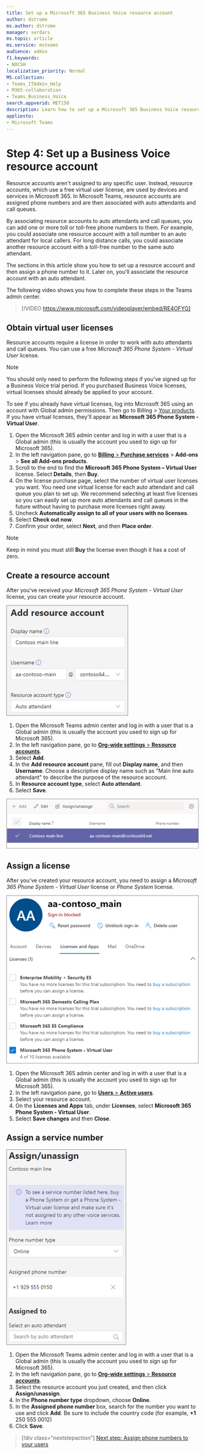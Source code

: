 ```yaml
---
title: Set up a Microsoft 365 Business Voice resource account
author: dstrome 
ms.author: dstrome
manager: serdars
ms.topic: article
ms.service: msteams
audience: admin
f1.keywords:
- NOCSH
localization_priority: Normal
MS.collection: 
- Teams_ITAdmin_Help
- M365-collaboration
- Teams_Business_Voice
search.appverid: MET150
description: Learn how to set up a Microsoft 365 Business Voice resource account for use with auto attendants.
appliesto: 
- Microsoft Teams
---
```


# Step 4: Set up a Business Voice resource account

Resource accounts aren't assigned to any specific user. Instead, resource accounts, which use a free virtual user license, are used by devices and services in Microsoft 365. In Microsoft Teams, resource accounts are assigned phone numbers and are then associated with auto attendants and call queues.

By associating resource accounts to auto attendants and call queues, you can add one or more toll or toll-free phone numbers to them. For example, you could associate one resource account with a toll number to an auto attendant for local callers. For long distance calls, you could associate another resource account with a toll-free number to the same auto attendant.

The sections in this article show you how to set up a resource account and then assign a phone number to it. Later on, you'll associate the resource account with an auto attendant.

The following video shows you how to complete these steps in the Teams admin center.

> [!VIDEO https://www.microsoft.com/videoplayer/embed/RE4OFYG]

## Obtain virtual user licenses

Resource accounts require a license in order to work with auto attendants and call queues. You can use a free *Microsoft 365 Phone System - Virtual User* license.

> [!NOTE]
> You should only need to perform the following steps if you've signed up for a Business Voice trial period. If you purchased Business Voice licenses, virtual licenses should already be applied to your account. 
>
> To see if you already have virtual licenses, log into Microsoft 365 using an account with Global admin permissions. Then go to Billing > [Your products](https://admin.microsoft.com/Adminportal/Home#/subscriptions). If you have virtual licenses, they'll appear as **Microsoft 365 Phone System - Virtual User**.

1. Open the Microsoft 365 admin center and log in with a user that is a Global admin (this is usually the account you used to sign up for Microsoft 365).
2. In the left navigation pane, go to <a href="https://admin.microsoft.com/Adminportal/Home#/catalog" target="_blank">**Billing** > **Purchase services**</a> > **Add-ons** > **See all Add-ons products**.
3. Scroll to the end to find the **Microsoft 365 Phone System – Virtual User** license. Select **Details**, then **Buy**.
4. On the license purchase page, select the number of virtual user licenses you want. You need one virtual license for each auto attendant and call queue you plan to set up. We recommend selecting at least five licenses so you can easily set up more auto attendants and call queues in the future without having to purchase more licenses right away.
5. Uncheck **Automatically assign to all of your users with no licenses**.
6. Select **Check out now**.
7. Confirm your order, select **Next**, and then **Place order**.

> [!NOTE]
> Keep in mind you must still  **Buy** the license even though it has a cost of zero.

## Create a resource account

After you've received your *Microsoft 365 Phone System - Virtual User* license, you can create your resource account.

![Screenshot of add resource account user interface](../media/resource-account-add.png)

1. Open the Microsoft Teams admin center and log in with a user that is a Global admin (this is usually the account you used to sign up for Microsoft 365).
2. In the left navigation pane, go to <a href="https://admin.teams.microsoft.com/company-wide-settings/resource-accounts" target="_blank">**Org-wide settings** > **Resource accounts**</a>.
3. Select **Add**.
4. In the **Add resource account** pane, fill out **Display name**, and then **Username**. Choose a descriptive display name such as "Main line auto attendant" to describe the purpose of the resource account.
5. In **Resource account type**, select **Auto attendant**.
6. Select **Save**.

![Screenshot of a list of resource accounts](../media/resource-accounts-auto-attendant-only-page.png)

## Assign a license

After you've created your resource account, you need to assign a *Microsoft 365 Phone System - Virtual User* license or *Phone System* license.

![Screenshot of assign licenses user interface in the Microsoft 365 admin center](../media/resource-account-assign-virtual-user-license.png)

1. Open the Microsoft 365 admin center and log in with a user that is a Global admin (this is usually the account you used to sign up for Microsoft 365).
1. In the left navigation pane, go to <a href="https://admin.microsoft.com/Adminportal/Home#/users" target="_blank">**Users** > **Active users**</a>.
1. Select your resource account.
1. On the **Licenses and Apps** tab, under **Licenses**, select **Microsoft 365 Phone System - Virtual User**.
1. Select **Save changes** and then **Close**.

## Assign a service number

![Screenshot of the assign service number user interface](../media/resource-account-assign-phone-number.png)

1. Open the Microsoft Teams admin center and log in with a user that is a Global admin (this is usually the account you used to sign up for Microsoft 365).
1. In the left navigation pane, go to <a href="https://admin.teams.microsoft.com/company-wide-settings/resource-accounts" target="_blank">**Org-wide settings** > **Resource accounts**</a>.
1. Select the resource account you just created, and then click **Assign/unassign**.
1. In the **Phone number type** dropdown, choose **Online**.
1. In the **Assigned phone number** box, search for the number you want to use and click **Add**. Be sure to include the country code (for example, **+1** 250 555 0012)
1. Click **Save**.

> [!div class="nextstepaction"]
> [Next step: Assign phone numbers to your users](set-up-assign-numbers.md)
